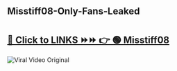 
 ## Misstiff08-Only-Fans-Leaked

# <h2><a href="https://clipsfans.com/Misstiff08&ref=git">🔗 Click to LINKS ⏩⏩ 👉 🟢 Misstiff08 </a></h2>

<a href="https://clipsfans.com/Misstiff08&ref=git" rel="nofollow" data-target="animated-image.originalLink"><img src="https://i.ibb.co.com/xMMVF88/686577567.gif" alt="Viral Video Original" style="max-width: 100%; display: inline-block;" data-target="animated-image.originalImage"></a>

